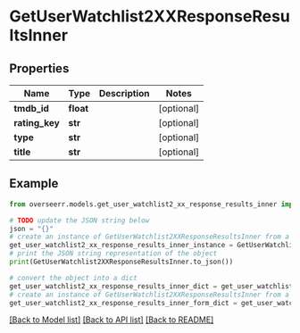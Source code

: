 # GetUserWatchlist2XXResponseResultsInner


## Properties

Name | Type | Description | Notes
------------ | ------------- | ------------- | -------------
**tmdb_id** | **float** |  | [optional] 
**rating_key** | **str** |  | [optional] 
**type** | **str** |  | [optional] 
**title** | **str** |  | [optional] 

## Example

```python
from overseerr.models.get_user_watchlist2_xx_response_results_inner import GetUserWatchlist2XXResponseResultsInner

# TODO update the JSON string below
json = "{}"
# create an instance of GetUserWatchlist2XXResponseResultsInner from a JSON string
get_user_watchlist2_xx_response_results_inner_instance = GetUserWatchlist2XXResponseResultsInner.from_json(json)
# print the JSON string representation of the object
print(GetUserWatchlist2XXResponseResultsInner.to_json())

# convert the object into a dict
get_user_watchlist2_xx_response_results_inner_dict = get_user_watchlist2_xx_response_results_inner_instance.to_dict()
# create an instance of GetUserWatchlist2XXResponseResultsInner from a dict
get_user_watchlist2_xx_response_results_inner_form_dict = get_user_watchlist2_xx_response_results_inner.from_dict(get_user_watchlist2_xx_response_results_inner_dict)
```
[[Back to Model list]](../README.md#documentation-for-models) [[Back to API list]](../README.md#documentation-for-api-endpoints) [[Back to README]](../README.md)


